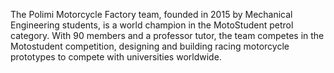 The Polimi Motorcycle Factory team, founded in 2015 by Mechanical Engineering students, is a world champion in the MotoStudent petrol category. With 90 members and a professor tutor, the team competes in the Motostudent competition, designing and building racing motorcycle prototypes to compete with universities worldwide.
